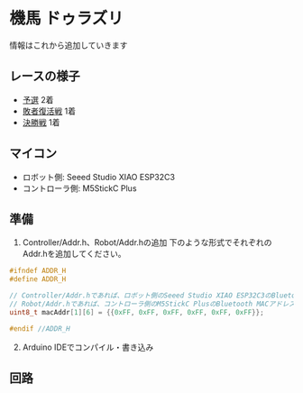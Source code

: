 # 機馬 ドゥラズリ

情報はこれから追加していきます

## レースの様子
- [予選](https://youtu.be/tr46X8UxwqI) 2着
- [敗者復活戦](https://youtu.be/tr46X8UxwqI?t=78) 1着
- [決勝戦](https://youtu.be/tr46X8UxwqI?t=132) 1着

## マイコン
- ロボット側: Seeed Studio XIAO ESP32C3
- コントローラ側: M5StickC Plus

## 準備
1. Controller/Addr.h、Robot/Addr.hの追加
    下のような形式でそれぞれのAddr.hを追加してください。
```c
#ifndef ADDR_H
#define ADDR_H

// Controller/Addr.hであれば、ロボット側のSeeed Studio XIAO ESP32C3のBluetooth MACアドレス
// Robot/Addr.hであれば、コントローラ側のM5StickC PlusのBluetooth MACアドレス
uint8_t macAddr[1][6] = {{0xFF, 0xFF, 0xFF, 0xFF, 0xFF, 0xFF}};

#endif //ADDR_H
```

2. Arduino IDEでコンパイル・書き込み

## 回路

